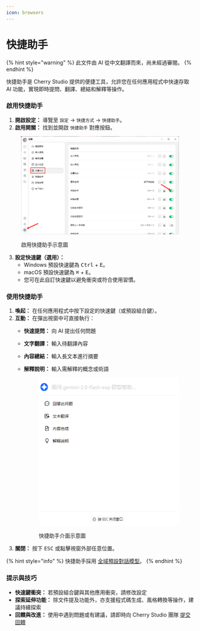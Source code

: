 ```yaml
---
icon: browsers
---
```

# 快捷助手


{% hint style="warning" %}
此文件由 AI 從中文翻譯而來，尚未經過審閱。
{% endhint %}




快捷助手是 Cherry Studio 提供的便捷工具，允許您在任何應用程式中快速存取 AI 功能，實現即時提問、翻譯、總結和解釋等操作。

### 啟用快捷助手

1. **開啟設定：** 導覽至 `設定` -> `快捷方式` -> `快捷助手`。
2. **啟用開關：** 找到並開啟 `快捷助手` 對應按鈕。

<figure><img src="../../.gitbook/assets/快捷助手-0.png" alt=""><figcaption><p>啟用快捷助手示意圖</p></figcaption></figure>

3. **設定快速鍵（選用）：**
   * Windows 預設快速鍵為 <kbd>Ctrl</kbd> + <kbd>E</kbd>。
   * macOS 預設快速鍵為 <kbd>⌘</kbd> + <kbd>E</kbd>。
   * 您可在此自訂快速鍵以避免衝突或符合使用習慣。

### 使用快捷助手

1. **喚起：** 在任何應用程式中按下設定的快速鍵（或預設組合鍵）。
2. **互動：** 在彈出視窗中可直接執行：
   * **快速提問：** 向 AI 提出任何問題
   * **文字翻譯：** 輸入待翻譯內容
   * **內容總結：** 輸入長文本進行摘要
   * **解釋說明：** 輸入需解釋的概念或術語

       <figure><img src="../../.gitbook/assets/快捷助手-1.png" alt=""><figcaption><p>快捷助手介面示意圖</p></figcaption></figure>
3. **關閉：** 按下 <kbd>ESC</kbd> 或點擊視窗外部任意位置。

{% hint style="info" %}
快捷助手採用 [全域預設對話模型](settings/default-models.md#mo-ren-zhu-shou-mo-xing)。
{% endhint %}

### 提示與技巧

* **快速鍵衝突：** 若預設組合鍵與其他應用衝突，請修改設定
* **探索延伸功能：** 除文件提及功能外，亦支援程式碼生成、風格轉換等操作，建議持續探索
* **回饋與改進：** 使用中遇到問題或有建議，請即時向 Cherry Studio 團隊 [提交回饋](../../../question-contact/suggestions.md)
